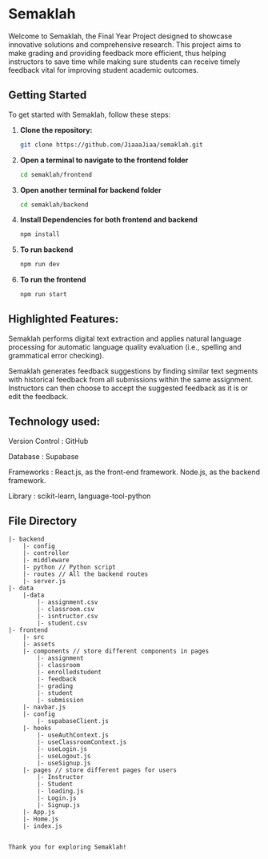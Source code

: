 # Semaklah

Welcome to Semaklah, the Final Year Project designed to showcase innovative solutions and comprehensive research. This project aims to make grading and providing feedback more efficient, thus helping instructors to save time while making sure students can receive timely feedback vital for improving student academic outcomes.

## Getting Started

To get started with Semaklah, follow these steps:

1. **Clone the repository:**
   ```bash
   git clone https://github.com/JiaaaJiaa/semaklah.git

2. **Open a terminal to navigate to the frontend folder**
    ```bash 
    cd semaklah/frontend

3. **Open another terminal for backend folder**
    ```bash
    cd semaklah/backend    

3. **Install Dependencies for both frontend and backend**
    ```bash 
    npm install

4. **To run backend**
    ```bash
    npm run dev

5. **To run the frontend**
    ```bash
    npm run start

## Highlighted Features:

Semaklah performs digital text extraction and applies natural language processing for automatic language quality evaluation (i.e., spelling and grammatical error checking). 

Semaklah generates feedback suggestions by finding similar text segments with historical feedback from all submissions within the same assignment. Instructors can then choose to accept the suggested feedback as it is or edit the feedback. 

## Technology used:

Version Control		    : GitHub

Database			    : Supabase

Frameworks		        : React.js, as the front-end framework. 
                          Node.js, as the backend framework.

Library			    	: scikit-learn, language-tool-python

## File Directory

```
|- backend
    |- config
    |- controller
    |- middleware
    |- python // Python script
    |- routes // All the backend routes
    |- server.js
|- data
    |-data
        |- assignment.csv
        |- classroom.csv
        |- isntructor.csv
        |- student.csv
|- frontend
    |- src
    |- assets
    |- components // store different components in pages
        |- assignment 
        |- classroom
        |- enrolledstudent
        |- feedback
        |- grading
        |- student
        |- submission
    |- navbar.js 
    |- config 
        |- supabaseClient.js
    |- hooks
        |- useAuthContext.js
        |- useClassroomContext.js
        |- useLogin.js
        |- useLogout.js
        |- useSignup.js
    |- pages // store different pages for users
        |- Instructor
        |- Student
        |- loading.js
        |- Login.js
        |- Signup.js
    |- App.js
    |- Home.js
    |- index.js
        
    
Thank you for exploring Semaklah!
